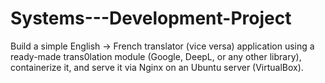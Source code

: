 # Systems---Development-Project
Build a simple English → French translator (vice versa) application using a ready-made trans0lation module (Google, DeepL, or any other library), containerize it, and serve it via Nginx on an Ubuntu server (VirtualBox).
